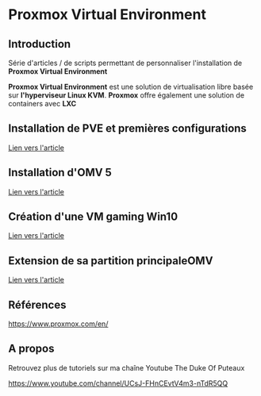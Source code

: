 # Proxmox Virtual Environment



## Introduction

Série d'articles / de scripts permettant de personnaliser l'installation de **Proxmox Virtual Environment**

**Proxmox Virtual Environment** est une solution de virtualisation libre basée sur **l'hyperviseur Linux KVM**. **Proxmox** offre également une solution de containers avec **LXC**



## Installation de PVE et premières configurations

[Lien vers l'article](./1-installation.md)



## Installation d'OMV 5

[Lien vers l'article](./2-install_omv5.md)



## Création d'une VM gaming Win10

[Lien vers l'article](./3-vm-gaming.md)



## Extension de sa partition principaleOMV

[Lien vers l'article](./4-redim_disque.md)


## Références

https://www.proxmox.com/en/



## A propos

Retrouvez plus de tutoriels sur ma chaîne Youtube The Duke Of Puteaux 

https://www.youtube.com/channel/UCsJ-FHnCEvtV4m3-nTdR5QQ


